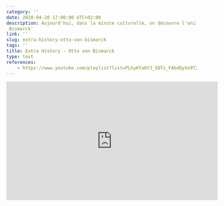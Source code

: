 ```yaml
---
category: ''
date: 2020-04-20 17:00:00 UTC+02:00
description: Aujourd'hui, dans la minute culturelle, on découvre l'unification de l'Allemagne avec le 'formidable
 Bismarck'
link: ''
slug: extra-history-otto-von-bismarck
tags: ''
title: Extra History - Otto von Bismarck
type: text
references:
    - https://www.youtube.com/playlist?list=PLhyKYa0YJ_5DTz_FAbdQyXo9TZdx1hTWf
---
```

<iframe width="560" height="315" src="https://www.youtube-nocookie.com/embed/videoseries?list=PLhyKYa0YJ_5DTz_FAbdQyXo9TZdx1hTWf" frameborder="0" allow="accelerometer; autoplay; encrypted-media; gyroscope; picture-in-picture" allowfullscreen></iframe>

